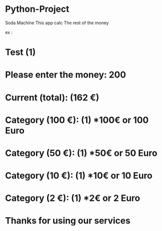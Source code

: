 # Python-Project
Soda Machine
This app calc The rest of the money 

ex :
# Test (1) 
# Please enter the money: 200
# Current  (total): (162 €) 
# Category (100 €): (1) *100€  or 100 Euro
# Category  (50 €): (1) *50€   or 50 Euro 
# Category  (10 €): (1) *10€   or 10 Euro 
# Category   (2 €): (1) *2€    or 2 Euro  
# Thanks for using our services
